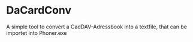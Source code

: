 # DaCardConv
A simple tool to convert a CadDAV-Adressbook into a textfile, that can be importet into Phoner.exe
